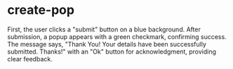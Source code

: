 # create-pop
First, the user clicks a "submit" button on a blue background. After submission, a popup appears with a green checkmark, confirming success. The message says, "Thank You! Your details have been successfully submitted. Thanks!" with an "Ok" button for acknowledgment, providing clear feedback.
